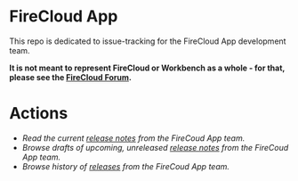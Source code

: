 # FireCloud App

This repo is dedicated to issue-tracking for the FireCloud App development team.

**It is not meant to represent FireCloud or Workbench as a whole - for that, please see the [FireCloud Forum](https://gatkforums.broadinstitute.org/firecloud/).**

# Actions
* _Read the current [release notes](RELNOTES.md) from the FireCoud App team._
* _Browse drafts of upcoming, unreleased [release notes](https://github.com/DataBiosphere/firecloud-app/pulls) from the FireCoud App team._
* _Browse history of [releases](https://github.com/DataBiosphere/firecloud-app/releases) from the FireCoud App team._

